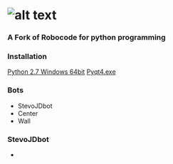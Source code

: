 ![alt text](https://github.com/turkishviking/Python-Robocode/blob/master/Python-Robocode/robotImages/robotTitre.png?raw=true "Python-Robocode")
===============
 


### A Fork of Robocode for python programming




### Installation

 [Python 2.7 Windows 64bit](https://www.python.org/ftp/python/2.7.16/python2716.chm)
 [Pyqt4.exe](https://netcologne.dl.sourceforge.net/project/pyqt/PyQt4/PyQt-4.11.4/PyQt4-4.11.4-gpl-Py2.7-Qt4.8.7-x64.exe)
 


### Bots

 - StevoJDbot
 - Center
 - Wall


### StevoJDbot

*
